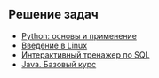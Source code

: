 ## Решение задач ##

- [Python: основы и применение](https://stepik.org/course/512/syllabus)
- [Введение в Linux](https://stepik.org/course/73/syllabus)
- [Интерактивный тренажер по SQL](https://stepik.org/course/63054/syllabus)
- [Java. Базовый курс](https://stepik.org/course/187/syllabus)
